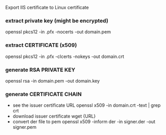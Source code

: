 Export IIS certificate to Linux certificate

### extract private key (might be encrypted)
openssl pkcs12 -in <filename>.pfx -nocerts -out domain.pem

### extract CERTIFICATE (x509)
openssl pkcs12 -in <filename>.pfx -clcerts -nokeys -out domain.crt

### generate RSA PRIVATE KEY
openssl rsa -in domain.pem -out domain.key

### generate CERTIFICATE CHAIN
* see the issuer certificate URL
  openssl x509 -in domain.crt -text | grep crt
* download issuer certificate
  wget {URL}
* convert der file to pem
  openssl x509 -inform der -in signer.der -out signer.pem